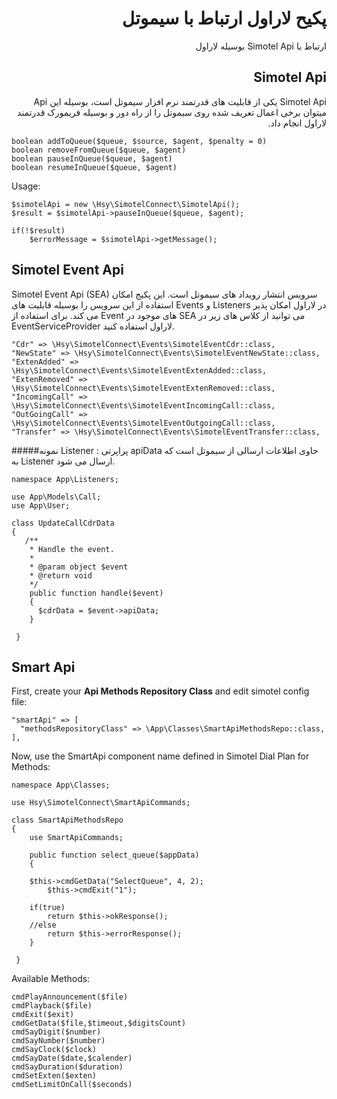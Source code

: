 <div dir=rtl>

# پکیح لاراول ارتباط با سیموتل
ارتباط با Simotel Api بوسیله لاراول

## Simotel Api
Simotel Api یکی از قابلیت های قدرتمند نرم افزار سیموتل است، بوسیله این Api میتوان برخی اعمال تعریف شده روی سیموتل را از راه دور و بوسیله فریمورک قدرتمند لاراول انجام داد.    
</div> 
   
    boolean addToQueue($queue, $source, $agent, $penalty = 0)
    boolean removeFromQueue($queue, $agent)
    boolean pauseInQueue($queue, $agent)
    boolean resumeInQueue($queue, $agent)

   Usage:

    $simotelApi = new \Hsy\SimotelConnect\SimotelApi();
    $result = $simotelApi->pauseInQueue($queue, $agent);
    
    if(!$result)
	    $errorMessage = $simotelApi->getMessage(); 


## Simotel Event Api
Simotel Event Api (SEA) سرویس انتشار رویداد های سیموتل است. 
این پکیج امکان استفاده از این سرویس را بوسیله قابلیت های Events و Listeners در لاراول امکان پذیر می کند.
برای استفاده از Event های موجود در SEA می توانید از کلاس های زیر در EventServiceProvider لاراول استفاده کنید.

    "Cdr" => \Hsy\SimotelConnect\Events\SimotelEventCdr::class,  
    "NewState" => \Hsy\SimotelConnect\Events\SimotelEventNewState::class,  
    "ExtenAdded" => \Hsy\SimotelConnect\Events\SimotelEventExtenAdded::class,  
    "ExtenRemoved" => \Hsy\SimotelConnect\Events\SimotelEventExtenRemoved::class,  
    "IncomingCall" => \Hsy\SimotelConnect\Events\SimotelEventIncomingCall::class,  
    "OutGoingCall" => \Hsy\SimotelConnect\Events\SimotelEventOutgoingCall::class,  
    "Transfer" => \Hsy\SimotelConnect\Events\SimotelEventTransfer::class,


#####نمونه Listener :
پراپرتی apiData حاوی اطلاعات ارسالی از سیموتل است که به Listener ارسال می شود.
  

    namespace App\Listeners;  
      
    use App\Models\Call;  
    use App\User;  
      
    class UpdateCallCdrData  
    {        
	   /**  
	    * Handle the event. 
	    * 
	    * @param object $event  
	    * @return void  
	    */    	     
	    public function handle($event)  
	    {
	   	  $cdrData = $event->apiData;  
	    }
	       
     }
     



## Smart Api
First, create your **Api Methods Repository Class** and edit simotel config file:

    "smartApi" => [  
      "methodsRepositoryClass" => \App\Classes\SmartApiMethodsRepo::class,  
    ],

Now, use the SmartApi component name defined in Simotel Dial Plan for Methods:

    namespace App\Classes;  
         
    use Hsy\SimotelConnect\SmartApiCommands;  
      
    class SmartApiMethodsRepo  
    {  
		use SmartApiCommands;  
      
	    public function select_queue($appData)  
	    {  
		
		$this->cmdGetData("SelectQueue", 4, 2);  
	        $this->cmdExit("1");  
	        
		if(true)
		    return $this->okResponse();  
		//else
		    return $this->errorResponse();
        }
		
     }  
	
	

Available Methods:

  
	cmdPlayAnnouncement($file)  
    cmdPlayback($file)  
    cmdExit($exit)  
    cmdGetData($file,$timeout,$digitsCount)  
    cmdSayDigit($number)  
    cmdSayNumber($number)  
    cmdSayClock($clock)  
    cmdSayDate($date,$calender)  
    cmdSayDuration($duration)  
    cmdSetExten($exten)  
    cmdSetLimitOnCall($seconds)  

